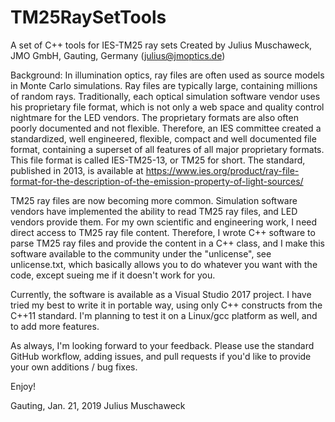 # TM25RaySetTools
A set of C++ tools for IES-TM25 ray sets
Created by Julius Muschaweck, JMO GmbH, Gauting, Germany (julius@jmoptics.de)

Background: In illumination optics, ray files are often used as source models
in Monte Carlo simulations.
Ray files are typically large, containing millions of random rays. Traditionally,
each optical simulation software vendor uses his proprietary file format, which
is not only a web space and quality control nightmare for the LED vendors. The 
proprietary formats are also often poorly documented and not flexible.
Therefore, an IES committee created a standardized, well engineered, flexible,
compact and well documented file format, containing a superset of all features of all 
major proprietary formats. This file format is called IES-TM25-13, or TM25 for short.
The standard, published in 2013, is available at
https://www.ies.org/product/ray-file-format-for-the-description-of-the-emission-property-of-light-sources/ 

TM25 ray files are now becoming more common. Simulation software vendors have
implemented the ability to read TM25 ray files, and LED vendors provide them.
For my own scientific and engineering work, I need direct access to TM25 ray file
content. Therefore, I wrote C++ software to parse TM25 ray files and provide the
content in a C++ class, and I make this software available to the community under 
the "unlicense", see unlicense.txt, which basically allows you to do whatever you 
want with the code, except sueing me if it doesn't work for you.

Currently, the software is available as a Visual Studio 2017 project. I have tried
my best to write it in portable way, using only C++ constructs from the C++11 standard.
I'm planning to test it on a Linux/gcc platform as well, and to add more features.

As always, I'm looking forward to your feedback. Please use the standard GitHub workflow,
adding issues, and pull requests if you'd like to provide your own additions / bug fixes.

Enjoy!

Gauting, Jan. 21, 2019
Julius Muschaweck
